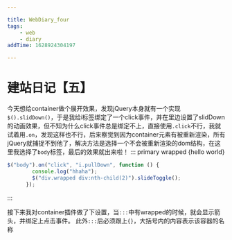```yaml
---

title: WebDiary_four
tags:
    - web
    - diary
addTime: 1628924304197 

---
```

# 建站日记【五】
今天想给container做个展开效果，发现jQuery本身就有一个实现`$().slidDown()`，于是我给i标签绑定了一个click事件，并在里边设置了slidDown的动画效果，但不知为什么click事件总是绑定不上，直接使用`.click`不行，我就试着用`.on`，发现这样也不行，后来察觉到因为container元素有被重新渲染，所有jQuery就捕捉不到他了，解决方法是选择一个不会被重新渲染的dom结构，在这里我选择了`body`标签，最后的效果就出来啦！
::: primary wrapped {hello world}
```js
$("body").on("click", "i.pullDown", function () {
        console.log("hhaha");
        $("div.wrapped div:nth-child(2)").slideToggle();
      });
```
:::

接下来我对container插件做了下设置，当`:::`中有wrapped的时候，就会显示箭头，并绑定上点击事件。 此外`:::`后必须跟上`{}`，大括号内的内容表示该容器的名称